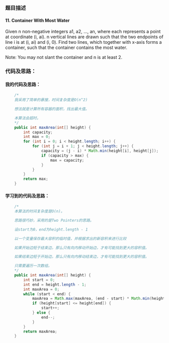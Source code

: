 ### 题目描述

#### 11. Container With Most Water

Given n non-negative integers a1, a2, ..., an, where each represents a point at coordinate (i, ai). n vertical lines are drawn such that the two endpoints of line i is at (i, ai) and (i, 0). Find two lines, which together with x-axis forms a container, such that the container contains the most water.

Note: You may not slant the container and n is at least 2.

### 代码及思路：

#### 我的代码及思路：

```java
    /*
    我采用了简单的暴搜，时间复杂度是O(n^2)

    想法就是计算所有容器的面积，找出最大值。

    本算法会超时。
    */
    public int maxArea(int[] height) {
        int capacity;
        int max = 0;
        for (int i = 0; i < height.length; i++) {
            for (int j = i + 1; j < height.length; j++) {
                capacity = (j - i) * Math.min(height[i], height[j]);
                if (capacity > max) {
                    max = capacity;
                }
            }
        }
        return max;
    }
```

#### 学习到的代码及思路：

```java
    /*
    本算法的时间复杂度是O(n)。

    思路很巧妙，采用的是Two Pointers的思路。

    设start为0，end为height.length - 1

    以一个变量保存最大容积的临时值，并根据求出的新容积来进行比较

    如果开始边短于结束边，那么只有向内移动开始边，才有可能找到更大的容积值。

    如果结束边短于开始边，那么只有向内移动结束边，才有可能找到更大的容积值。

    只需要遍历一次数组。
    */
    public int maxArea(int[] height) {
        int start = 0;
        int end = height.length - 1;
        int maxArea = 0;
        while (start < end) {
            maxArea = Math.max(maxArea, (end - start) * Math.min(height[start], height[end]));
            if (height[start] <= height[end]) {
                start++;
            } else {
                end--;
            }
        }
        return maxArea;
    }
```